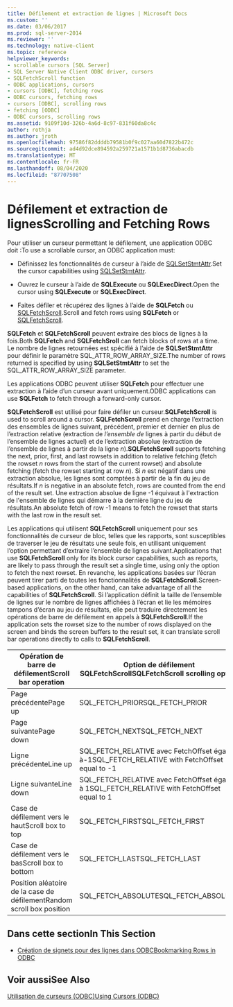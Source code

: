 ```yaml
---
title: Défilement et extraction de lignes | Microsoft Docs
ms.custom: ''
ms.date: 03/06/2017
ms.prod: sql-server-2014
ms.reviewer: ''
ms.technology: native-client
ms.topic: reference
helpviewer_keywords:
- scrollable cursors [SQL Server]
- SQL Server Native Client ODBC driver, cursors
- SQLFetchScroll function
- ODBC applications, cursors
- cursors [ODBC], fetching rows
- ODBC cursors, fetching rows
- cursors [ODBC], scrolling rows
- fetching [ODBC]
- ODBC cursors, scrolling rows
ms.assetid: 9109f10d-326b-4a6d-8c97-831f60da8c4c
author: rothja
ms.author: jroth
ms.openlocfilehash: 97586f82ddddb79581b0f9c027aa60d7822b472c
ms.sourcegitcommit: ad4d92dce894592a259721a1571b1d8736abacdb
ms.translationtype: MT
ms.contentlocale: fr-FR
ms.lasthandoff: 08/04/2020
ms.locfileid: "87707508"
---
```

# <a name="scrolling-and-fetching-rows"></a><span data-ttu-id="b2af6-102">Défilement et extraction de lignes</span><span class="sxs-lookup"><span data-stu-id="b2af6-102">Scrolling and Fetching Rows</span></span>
  <span data-ttu-id="b2af6-103">Pour utiliser un curseur permettant le défilement, une application ODBC doit :</span><span class="sxs-lookup"><span data-stu-id="b2af6-103">To use a scrollable cursor, an ODBC application must:</span></span>  
  
-   <span data-ttu-id="b2af6-104">Définissez les fonctionnalités de curseur à l’aide de [SQLSetStmtAttr](../native-client-odbc-api/sqlsetstmtattr.md).</span><span class="sxs-lookup"><span data-stu-id="b2af6-104">Set the cursor capabilities using [SQLSetStmtAttr](../native-client-odbc-api/sqlsetstmtattr.md).</span></span>  
  
-   <span data-ttu-id="b2af6-105">Ouvrez le curseur à l’aide de **SQLExecute** ou **SQLExecDirect**.</span><span class="sxs-lookup"><span data-stu-id="b2af6-105">Open the cursor using **SQLExecute** or **SQLExecDirect**.</span></span>  
  
-   <span data-ttu-id="b2af6-106">Faites défiler et récupérez des lignes à l’aide de **SQLFetch** ou [SQLFetchScroll](../native-client-odbc-api/sqlfetchscroll.md).</span><span class="sxs-lookup"><span data-stu-id="b2af6-106">Scroll and fetch rows using **SQLFetch** or [SQLFetchScroll](../native-client-odbc-api/sqlfetchscroll.md).</span></span>  
  
 <span data-ttu-id="b2af6-107">**SQLFetch** et **SQLFetchScroll** peuvent extraire des blocs de lignes à la fois.</span><span class="sxs-lookup"><span data-stu-id="b2af6-107">Both **SQLFetch** and **SQLFetchSroll** can fetch blocks of rows at a time.</span></span> <span data-ttu-id="b2af6-108">Le nombre de lignes retournées est spécifié à l’aide de **SQLSetStmtAttr** pour définir le paramètre SQL_ATTR_ROW_ARRAY_SIZE.</span><span class="sxs-lookup"><span data-stu-id="b2af6-108">The number of rows returned is specified by using **SQLSetStmtAttr** to set the SQL_ATTR_ROW_ARRAY_SIZE parameter.</span></span>  
  
 <span data-ttu-id="b2af6-109">Les applications ODBC peuvent utiliser **SQLFetch** pour effectuer une extraction à l’aide d’un curseur avant uniquement.</span><span class="sxs-lookup"><span data-stu-id="b2af6-109">ODBC applications can use **SQLFetch** to fetch through a forward-only cursor.</span></span>  
  
 <span data-ttu-id="b2af6-110">**SQLFetchScroll** est utilisé pour faire défiler un curseur.</span><span class="sxs-lookup"><span data-stu-id="b2af6-110">**SQLFetchScroll** is used to scroll around a cursor.</span></span> <span data-ttu-id="b2af6-111">**SQLFetchScroll** prend en charge l’extraction des ensembles de lignes suivant, précédent, premier et dernier en plus de l’extraction relative (extraction de *l’ensemble de* lignes à partir du début de l’ensemble de lignes actuel) et de l’extraction absolue (extraction de l’ensemble de lignes à partir de la ligne *n*).</span><span class="sxs-lookup"><span data-stu-id="b2af6-111">**SQLFetchScroll** supports fetching the next, prior, first, and last rowsets in addition to relative fetching (fetch the rowset *n* rows from the start of the current rowset) and absolute fetching (fetch the rowset starting at row *n*).</span></span> <span data-ttu-id="b2af6-112">Si *n* est négatif dans une extraction absolue, les lignes sont comptées à partir de la fin du jeu de résultats.</span><span class="sxs-lookup"><span data-stu-id="b2af6-112">If *n* is negative in an absolute fetch, rows are counted from the end of the result set.</span></span> <span data-ttu-id="b2af6-113">Une extraction absolue de ligne -1 équivaut à l'extraction de l'ensemble de lignes qui démarre à la dernière ligne du jeu de résultats.</span><span class="sxs-lookup"><span data-stu-id="b2af6-113">An absolute fetch of row -1 means to fetch the rowset that starts with the last row in the result set.</span></span>  
  
 <span data-ttu-id="b2af6-114">Les applications qui utilisent **SQLFetchScroll** uniquement pour ses fonctionnalités de curseur de bloc, telles que les rapports, sont susceptibles de traverser le jeu de résultats une seule fois, en utilisant uniquement l’option permettant d’extraire l’ensemble de lignes suivant.</span><span class="sxs-lookup"><span data-stu-id="b2af6-114">Applications that use **SQLFetchScroll** only for its block cursor capabilities, such as reports, are likely to pass through the result set a single time, using only the option to fetch the next rowset.</span></span> <span data-ttu-id="b2af6-115">En revanche, les applications basées sur l’écran peuvent tirer parti de toutes les fonctionnalités de **SQLFetchScroll**.</span><span class="sxs-lookup"><span data-stu-id="b2af6-115">Screen-based applications, on the other hand, can take advantage of all the capabilities of **SQLFetchScroll**.</span></span> <span data-ttu-id="b2af6-116">Si l’application définit la taille de l’ensemble de lignes sur le nombre de lignes affichées à l’écran et lie les mémoires tampons d’écran au jeu de résultats, elle peut traduire directement les opérations de barre de défilement en appels à **SQLFetchScroll**.</span><span class="sxs-lookup"><span data-stu-id="b2af6-116">If the application sets the rowset size to the number of rows displayed on the screen and binds the screen buffers to the result set, it can translate scroll bar operations directly to calls to **SQLFetchScroll**.</span></span>  
  
|<span data-ttu-id="b2af6-117">Opération de barre de défilement</span><span class="sxs-lookup"><span data-stu-id="b2af6-117">Scroll bar operation</span></span>|<span data-ttu-id="b2af6-118">Option de défilement SQLFetchScroll</span><span class="sxs-lookup"><span data-stu-id="b2af6-118">SQLFetchScroll scrolling option</span></span>|  
|--------------------------|-------------------------------------|  
|<span data-ttu-id="b2af6-119">Page précédente</span><span class="sxs-lookup"><span data-stu-id="b2af6-119">Page up</span></span>|<span data-ttu-id="b2af6-120">SQL_FETCH_PRIOR</span><span class="sxs-lookup"><span data-stu-id="b2af6-120">SQL_FETCH_PRIOR</span></span>|  
|<span data-ttu-id="b2af6-121">Page suivante</span><span class="sxs-lookup"><span data-stu-id="b2af6-121">Page down</span></span>|<span data-ttu-id="b2af6-122">SQL_FETCH_NEXT</span><span class="sxs-lookup"><span data-stu-id="b2af6-122">SQL_FETCH_NEXT</span></span>|  
|<span data-ttu-id="b2af6-123">Ligne précédente</span><span class="sxs-lookup"><span data-stu-id="b2af6-123">Line up</span></span>|<span data-ttu-id="b2af6-124">SQL_FETCH_RELATIVE avec FetchOffset égal à-1</span><span class="sxs-lookup"><span data-stu-id="b2af6-124">SQL_FETCH_RELATIVE with FetchOffset equal to -1</span></span>|  
|<span data-ttu-id="b2af6-125">Ligne suivante</span><span class="sxs-lookup"><span data-stu-id="b2af6-125">Line down</span></span>|<span data-ttu-id="b2af6-126">SQL_FETCH_RELATIVE avec FetchOffset égal à 1</span><span class="sxs-lookup"><span data-stu-id="b2af6-126">SQL_FETCH_RELATIVE with FetchOffset equal to 1</span></span>|  
|<span data-ttu-id="b2af6-127">Case de défilement vers le haut</span><span class="sxs-lookup"><span data-stu-id="b2af6-127">Scroll box to top</span></span>|<span data-ttu-id="b2af6-128">SQL_FETCH_FIRST</span><span class="sxs-lookup"><span data-stu-id="b2af6-128">SQL_FETCH_FIRST</span></span>|  
|<span data-ttu-id="b2af6-129">Case de défilement vers le bas</span><span class="sxs-lookup"><span data-stu-id="b2af6-129">Scroll box to bottom</span></span>|<span data-ttu-id="b2af6-130">SQL_FETCH_LAST</span><span class="sxs-lookup"><span data-stu-id="b2af6-130">SQL_FETCH_LAST</span></span>|  
|<span data-ttu-id="b2af6-131">Position aléatoire de la case de défilement</span><span class="sxs-lookup"><span data-stu-id="b2af6-131">Random scroll box position</span></span>|<span data-ttu-id="b2af6-132">SQL_FETCH_ABSOLUTE</span><span class="sxs-lookup"><span data-stu-id="b2af6-132">SQL_FETCH_ABSOLUTE</span></span>|  
  
## <a name="in-this-section"></a><span data-ttu-id="b2af6-133">Dans cette section</span><span class="sxs-lookup"><span data-stu-id="b2af6-133">In This Section</span></span>  
  
-   [<span data-ttu-id="b2af6-134">Création de signets pour des lignes dans ODBC</span><span class="sxs-lookup"><span data-stu-id="b2af6-134">Bookmarking Rows in ODBC</span></span>](scrolling-and-fetching-rows-bookmarking-rows-in-odbc.md)  
  
## <a name="see-also"></a><span data-ttu-id="b2af6-135">Voir aussi</span><span class="sxs-lookup"><span data-stu-id="b2af6-135">See Also</span></span>  
 [<span data-ttu-id="b2af6-136">Utilisation de curseurs &#40;ODBC&#41;</span><span class="sxs-lookup"><span data-stu-id="b2af6-136">Using Cursors &#40;ODBC&#41;</span></span>](using-cursors-odbc.md)  
  
  
